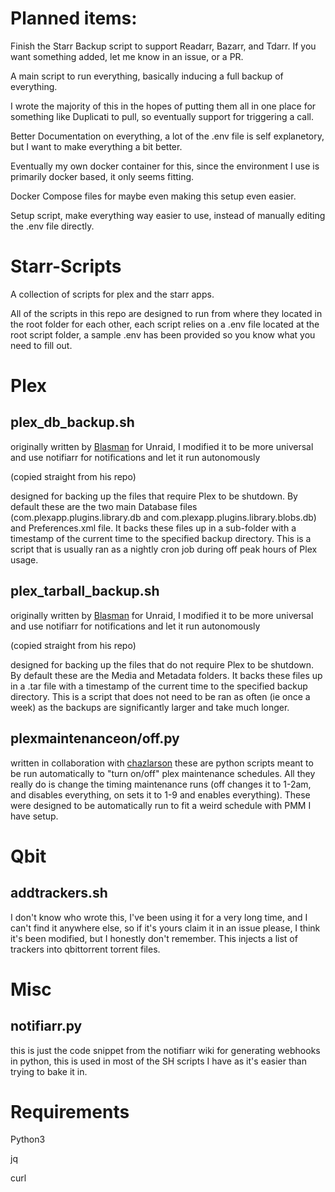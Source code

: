 # Planned items:
Finish the Starr Backup script to support Readarr, Bazarr, and Tdarr. If you want something added, let me know in an issue, or a PR.

A main script to run everything, basically inducing a full backup of everything.

I wrote the majority of this in the hopes of putting them all in one place for something like Duplicati to pull, so eventually support for triggering a call.

Better Documentation on everything, a lot of the .env file is self explanetory, but I want to make everything a bit better.

Eventually my own docker container for this, since the environment I use is primarily docker based, it only seems fitting. 

Docker Compose files for maybe even making this setup even easier.

Setup script, make everything way easier to use, instead of manually editing the .env file directly.

# Starr-Scripts
A collection of scripts for plex and the starr apps.

All of the scripts in this repo are designed to run from where they located in the root folder for each other, each script relies on a .env file located at the root script folder, a sample .env has been provided so you know what you need to fill out.

# Plex

 ## plex_db_backup.sh
 originally written by [Blasman](https://github.com/blasman) for Unraid, I modified it to be more universal and use notifiarr for notifications and let it run autonomously
 
(copied straight from his repo)

designed for backing up the files that require Plex to be shutdown. By default these are the two main Database files (com.plexapp.plugins.library.db and com.plexapp.plugins.library.blobs.db) and Preferences.xml file. It backs these files up in a sub-folder with a timestamp of the current time to the specified backup directory. This is a script that is usually ran as a nightly cron job during off peak hours of Plex usage.
 ## plex_tarball_backup.sh
 originally written by [Blasman](https://github.com/blasman) for Unraid, I modified it to be more universal and use notifiarr for notifications and let it run autonomously
 
 (copied straight from his repo)
 
 designed for backing up the files that do not require Plex to be shutdown. By default these are the Media and Metadata folders. It backs these files up in a .tar file with a timestamp of the current time to the specified backup directory. This is a script that does not need to be ran as often (ie once a week) as the backups are significantly larger and take much longer.

 ## plexmaintenanceon/off.py 

 written in collaboration with [chazlarson](https://github.com/chazlarson) these are python scripts meant to be run automatically to "turn on/off" plex maintenance schedules. All they really do is change the timing maintenance runs (off changes it to 1-2am, and disables everything, on sets it to 1-9 and enables everything). These were designed to be automatically run to fit a weird schedule with PMM I have setup.

 # Qbit

 ## addtrackers.sh

 I don't know who wrote this, I've been using it for a very long time, and I can't find it anywhere else, so if it's yours claim it in an issue please, I think it's been modified, but I honestly don't remember. This injects a list of trackers into qbittorrent torrent files.

 # Misc

 ## notifiarr.py

 this is just the code snippet from the notifiarr wiki for generating webhooks in python, this is used in most of the SH scripts I have as it's easier than trying to bake it in.



 # Requirements

 Python3

 jq

 curl
